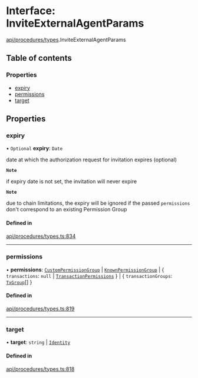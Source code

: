 # Interface: InviteExternalAgentParams

[api/procedures/types](../wiki/api.procedures.types).InviteExternalAgentParams

## Table of contents

### Properties

- [expiry](../wiki/api.procedures.types.InviteExternalAgentParams#expiry)
- [permissions](../wiki/api.procedures.types.InviteExternalAgentParams#permissions)
- [target](../wiki/api.procedures.types.InviteExternalAgentParams#target)

## Properties

### expiry

• `Optional` **expiry**: `Date`

date at which the authorization request for invitation expires (optional)

**`Note`**

 if expiry date is not set, the invitation will never expire

**`Note`**

 due to chain limitations, the expiry will be ignored if the passed `permissions` don't correspond to an existing Permission Group

#### Defined in

[api/procedures/types.ts:834](https://github.com/PolymeshAssociation/polymesh-sdk/blob/95e180d2/src/api/procedures/types.ts#L834)

___

### permissions

• **permissions**: [`CustomPermissionGroup`](../wiki/api.entities.CustomPermissionGroup.CustomPermissionGroup) \| [`KnownPermissionGroup`](../wiki/api.entities.KnownPermissionGroup.KnownPermissionGroup) \| { `transactions`: ``null`` \| [`TransactionPermissions`](../wiki/types.TransactionPermissions)  } \| { `transactionGroups`: [`TxGroup`](../wiki/types.TxGroup)[]  }

#### Defined in

[api/procedures/types.ts:819](https://github.com/PolymeshAssociation/polymesh-sdk/blob/95e180d2/src/api/procedures/types.ts#L819)

___

### target

• **target**: `string` \| [`Identity`](../wiki/api.entities.Identity.Identity)

#### Defined in

[api/procedures/types.ts:818](https://github.com/PolymeshAssociation/polymesh-sdk/blob/95e180d2/src/api/procedures/types.ts#L818)

